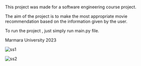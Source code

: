 This project was made for a software engineering course project.

The aim of the project is to make the most appropriate movie recommendation based on the information given by the user.

To run the project , just simply run main.py file.

Marmara University 2023


![ss1](https://github.com/musamrc/MovieRecommendationSystem_Movizard/assets/117149250/8f78c567-3438-45b7-b0a3-061c8dd79da9)


![ss2](https://github.com/musamrc/MovieRecommendationSystem_Movizard/assets/117149250/e2af1338-9f4a-4fd4-9623-7d49c19e2149)

